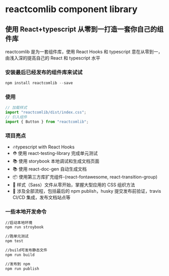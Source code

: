 # reactcomlib component library

## 使用 React+typescript 从零到一打造一套你自己的组件库

reactcomlib 是为一套组件库，使用 React Hooks 和 typescript
意在从零到一，由浅入深的提高自己的 React 和 typescript 水平

### 安装最后已经发布的组件库来试试

```javascript
npm install reactcomlib --save
```

### 使用

```javascript
// 加载样式
import "reactcomlib/dist/index.css";
// 引入组件
import { Button } from "reactcomlib";
```

### 项目亮点

- 🔥typescript with React Hooks
- ⛑️ 使用 react-testing-library 完成单元测试
- 📚 使用 storybook 本地调试和生成文档页面
- 📚 使用 react-doc-gen 自动生成文档
- 📦 使用第三方库扩充组件-(react-fontawesome, react-transition-group)
- 🌹 样式（Sass）文件从零开始，掌握大型应用的 CSS 组织方法
- 🎉 涉及全部流程，包括最后的 npm publish，husky 提交发布前验证，travis CI/CD 集成，发布文档站点等

### 一些本地开发命令

```bash
//启动本地环境
npm run stroybook

//跑单元测试
npm test

//build可发布静态文件
npm run build

//发布到 npm
npm run publish
```
